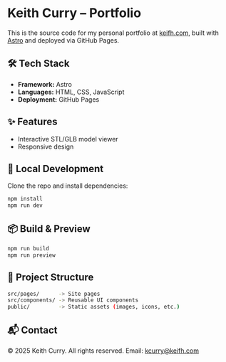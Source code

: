 # Keith Curry – Portfolio

This is the source code for my personal portfolio at [keifh.com](https://keifh.com), built with [Astro](https://astro.build) and deployed via GitHub Pages.

## 🛠 Tech Stack
- **Framework:** Astro  
- **Languages:** HTML, CSS, JavaScript  
- **Deployment:** GitHub Pages  

## ✨ Features
- Interactive STL/GLB model viewer
- Responsive design

## 🚀 Local Development
Clone the repo and install dependencies:
```bash
npm install
npm run dev
```

## 📦 Build & Preview
```bash
npm run build
npm run preview
```

## 📂 Project Structure
```bash
src/pages/      -> Site pages
src/components/ -> Reusable UI components
public/         -> Static assets (images, icons, etc.)
```
## 📬 Contact
© 2025 Keith Curry. All rights reserved.
Email: kcurry@keifh.com

